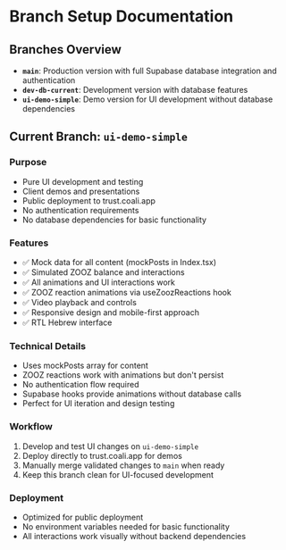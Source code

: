# Branch Setup Documentation

## Branches Overview

- **`main`**: Production version with full Supabase database integration and authentication
- **`dev-db-current`**: Development version with database features 
- **`ui-demo-simple`**: Demo version for UI development without database dependencies

## Current Branch: `ui-demo-simple`

### Purpose
- Pure UI development and testing
- Client demos and presentations
- Public deployment to trust.coali.app
- No authentication requirements
- No database dependencies for basic functionality

### Features
- ✅ Mock data for all content (mockPosts in Index.tsx)  
- ✅ Simulated ZOOZ balance and interactions
- ✅ All animations and UI interactions work
- ✅ ZOOZ reaction animations via useZoozReactions hook
- ✅ Video playback and controls
- ✅ Responsive design and mobile-first approach
- ✅ RTL Hebrew interface

### Technical Details
- Uses mockPosts array for content
- ZOOZ reactions work with animations but don't persist
- No authentication flow required
- Supabase hooks provide animations without database calls
- Perfect for UI iteration and design testing

### Workflow
1. Develop and test UI changes on `ui-demo-simple`
2. Deploy directly to trust.coali.app for demos
3. Manually merge validated changes to `main` when ready
4. Keep this branch clean for UI-focused development

### Deployment
- Optimized for public deployment
- No environment variables needed for basic functionality
- All interactions work visually without backend dependencies